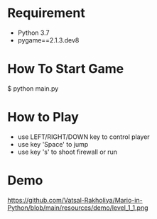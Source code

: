 # Requirement
* Python 3.7
* pygame==2.1.3.dev8

# How To Start Game
$ python main.py

# How to Play
* use LEFT/RIGHT/DOWN key to control player
* use key 'Space' to jump
* use key 's' to shoot firewall or run

# Demo

https://github.com/Vatsal-Rakholiya/Mario-in-Python/blob/main/resources/demo/level_1_1.png
